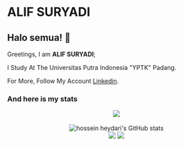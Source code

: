 # ALIF SURYADI 

## Halo semua! 👋

Greetings, I am **ALIF SURYADI**;

I Study At The Universitas Putra Indonesia "YPTK" Padang.


For More, Follow My Account [Linkedin](https://www.linkedin.com/in/alifsuryadi/).


### And here is my stats
<p align="center"><img src="https://www.codewars.com/users/alifsuryadi/badges/large"/><br /><br />
  <img src="https://github-readme-stats.vercel.app/api?username=alifsuryadi&show_icons=true&include_all_commits=true&theme=monokai" alt="hossein heydari's GitHub stats" /><br />
  <img src="https://github-readme-streak-stats.herokuapp.com/?user=alifsuryadi&theme=monokai"/>
  <img src="https://github-readme-stats.vercel.app/api/top-langs/?username=alifsuryadi&layout=compact&theme=monokai&langs_count=12"/><br />
</p>


<!--
**alifsuryadi/alifsuryadi** is a ✨ _special_ ✨ repository because its `README.md` (this file) appears on your GitHub profile.

Here are some ideas to get you started:

- 🔭 I’m currently working on ...
- 🌱 I’m currently learning ...
- 👯 I’m looking to collaborate on ...
- 🤔 I’m looking for help with ...
- 💬 Ask me about ...
- 📫 How to reach me: ...
- 😄 Pronouns: ...
- ⚡ Fun fact: ...
-->